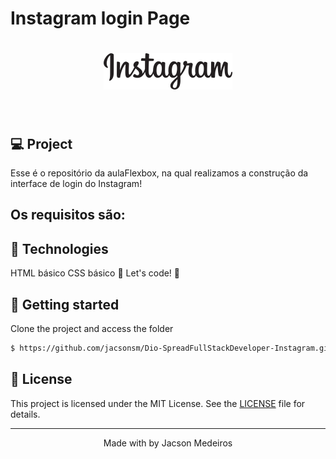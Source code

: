 # Instagram login Page

<h1 align="center">
    <img alt="Instagram" title="Instagram login Page" src="https://github.com/jacsonsm/Dio-SpreadFullStackDeveloper-Instagram/blob/main/img/instagram-logo.png" />
</h1>

<br>

## 💻 Project

Esse é o repositório da aulaFlexbox, na qual realizamos a construção da interface de login do Instagram!

## Os requisitos são:

## 🧪 Technologies

HTML básico
CSS básico
🚀 Let's code! 🚀

## 🚀 Getting started

Clone the project and access the folder

```bash
$ https://github.com/jacsonsm/Dio-SpreadFullStackDeveloper-Instagram.git && cd Instagram login Page
```

## 📝 License

This project is licensed under the MIT License. See the [LICENSE](LICENSE.md) file for details.

---

<p align="center">Made with by Jacson Medeiros</p>
